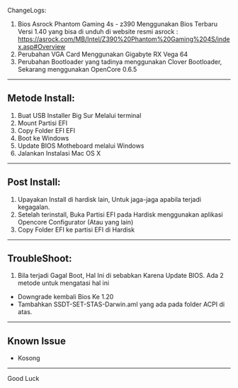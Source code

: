 ChangeLogs:
1. Bios Asrock Phantom Gaming 4s - z390 Menggunakan Bios Terbaru Versi 1.40 yang bisa di unduh di website resmi asrock : https://asrock.com/MB/Intel/Z390%20Phantom%20Gaming%204S/index.asp#Overview
2. Perubahan VGA Card Menggunakan Gigabyte RX Vega 64
3. Perubahan Bootloader yang tadinya menggunakan Clover Bootloader, Sekarang menggunakan OpenCore 0.6.5

---

## Metode Install:
1. Buat USB Installer Big Sur Melalui terminal
2. Mount Partisi EFI
3. Copy Folder EFI EFI
4. Boot ke Windows
5. Update BIOS Motheboard melalui Windows
6. Jalankan Instalasi Mac OS X

---

## Post Install:
1. Upayakan Install di hardisk lain, Untuk jaga-jaga apabila terjadi kegagalan.
1. Setelah terinstall, Buka Partisi EFI pada Hardisk menggunakan aplikasi Opencore Configurator (Atau yang lain)
2. Copy Folder EFI ke partisi EFI di Hardisk

---

## TroubleShoot:
1. Bila terjadi Gagal Boot, Hal Ini di sebabkan Karena Update BIOS. Ada 2 metode untuk mengatasi hal ini
  - Downgrade kembali Bios Ke 1.20
  - Tambahkan SSDT-SET-STAS-Darwin.aml yang ada pada folder ACPI di atas.

---

## Known Issue
- Kosong
---

Good Luck
